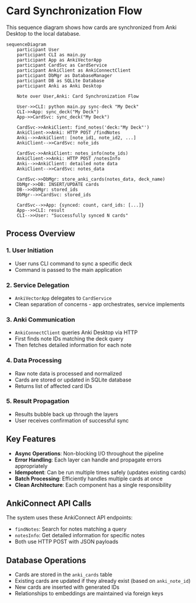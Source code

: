 # Card Synchronization Flow

This sequence diagram shows how cards are synchronized from Anki Desktop to the local database.

```mermaid
sequenceDiagram
    participant User
    participant CLI as main.py
    participant App as AnkiVectorApp
    participant CardSvc as CardService
    participant AnkiClient as AnkiConnectClient
    participant DbMgr as DatabaseManager
    participant DB as SQLite Database
    participant Anki as Anki Desktop

    Note over User,Anki: Card Synchronization Flow
    
    User->>CLI: python main.py sync-deck "My Deck"
    CLI->>App: sync_deck("My Deck")
    App->>CardSvc: sync_deck("My Deck")
    
    CardSvc->>AnkiClient: find_notes('deck:"My Deck"')
    AnkiClient->>Anki: HTTP POST /findNotes
    Anki-->>AnkiClient: [note_id1, note_id2, ...]
    AnkiClient-->>CardSvc: note_ids
    
    CardSvc->>AnkiClient: notes_info(note_ids)
    AnkiClient->>Anki: HTTP POST /notesInfo
    Anki-->>AnkiClient: detailed note data
    AnkiClient-->>CardSvc: notes_data
    
    CardSvc->>DbMgr: store_anki_cards(notes_data, deck_name)
    DbMgr->>DB: INSERT/UPDATE cards
    DB-->>DbMgr: stored_ids
    DbMgr-->>CardSvc: stored_ids
    
    CardSvc-->>App: {synced: count, card_ids: [...]}
    App-->>CLI: result
    CLI-->>User: "Successfully synced N cards"
```

## Process Overview

### 1. User Initiation
- User runs CLI command to sync a specific deck
- Command is passed to the main application

### 2. Service Delegation
- `AnkiVectorApp` delegates to `CardService`
- Clean separation of concerns - app orchestrates, service implements

### 3. Anki Communication
- `AnkiConnectClient` queries Anki Desktop via HTTP
- First finds note IDs matching the deck query
- Then fetches detailed information for each note

### 4. Data Processing
- Raw note data is processed and normalized
- Cards are stored or updated in SQLite database
- Returns list of affected card IDs

### 5. Result Propagation
- Results bubble back up through the layers
- User receives confirmation of successful sync

## Key Features

- **Async Operations**: Non-blocking I/O throughout the pipeline
- **Error Handling**: Each layer can handle and propagate errors appropriately
- **Idempotent**: Can be run multiple times safely (updates existing cards)
- **Batch Processing**: Efficiently handles multiple cards at once
- **Clean Architecture**: Each component has a single responsibility

## AnkiConnect API Calls

The system uses these AnkiConnect API endpoints:
- `findNotes`: Search for notes matching a query
- `notesInfo`: Get detailed information for specific notes
- Both use HTTP POST with JSON payloads

## Database Operations

- Cards are stored in the `anki_cards` table
- Existing cards are updated if they already exist (based on `anki_note_id`)
- New cards are inserted with generated IDs
- Relationships to embeddings are maintained via foreign keys 

